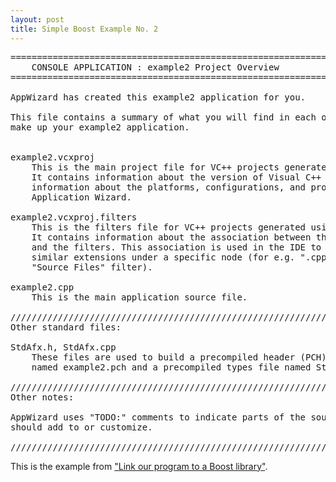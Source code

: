 ```yaml
---
layout: post
title: Simple Boost Example No. 2
---
```


<pre>
========================================================================
    CONSOLE APPLICATION : example2 Project Overview
========================================================================

AppWizard has created this example2 application for you.

This file contains a summary of what you will find in each of the files that
make up your example2 application.


example2.vcxproj
    This is the main project file for VC++ projects generated using an Application Wizard.
    It contains information about the version of Visual C++ that generated the file, and
    information about the platforms, configurations, and project features selected with the
    Application Wizard.

example2.vcxproj.filters
    This is the filters file for VC++ projects generated using an Application Wizard. 
    It contains information about the association between the files in your project 
    and the filters. This association is used in the IDE to show grouping of files with
    similar extensions under a specific node (for e.g. ".cpp" files are associated with the
    "Source Files" filter).

example2.cpp
    This is the main application source file.

/////////////////////////////////////////////////////////////////////////////
Other standard files:

StdAfx.h, StdAfx.cpp
    These files are used to build a precompiled header (PCH) file
    named example2.pch and a precompiled types file named StdAfx.obj.

/////////////////////////////////////////////////////////////////////////////
Other notes:

AppWizard uses "TODO:" comments to indicate parts of the source code you
should add to or customize.

/////////////////////////////////////////////////////////////////////////////
</pre>

This is the example from ["Link our program to a Boost library"](http://www.boost.org/doc/libs/1_46_1/more/getting_started/windows.html#link-your-program-to-a-boost-library).

